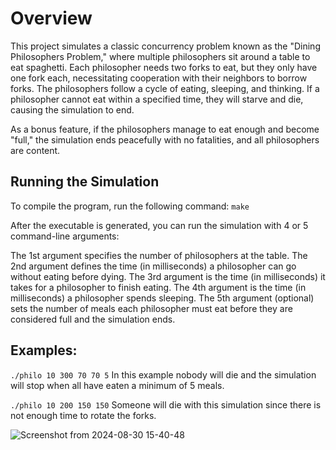 # Overview

This project simulates a classic concurrency problem known as the "Dining Philosophers Problem," where multiple philosophers sit around a table to eat spaghetti. Each philosopher needs two forks to eat, but they only have one fork each, necessitating cooperation with their neighbors to borrow forks. The philosophers follow a cycle of eating, sleeping, and thinking. If a philosopher cannot eat within a specified time, they will starve and die, causing the simulation to end.

As a bonus feature, if the philosophers manage to eat enough and become "full," the simulation ends peacefully with no fatalities, and all philosophers are content.

## Running the Simulation

To compile the program, run the following command:
```make```

After the executable is generated, you can run the simulation with 4 or 5 command-line arguments:

The 1st argument specifies the number of philosophers at the table.
The 2nd argument defines the time (in milliseconds) a philosopher can go without eating before dying.
The 3rd argument is the time (in milliseconds) it takes for a philosopher to finish eating.
The 4th argument is the time (in milliseconds) a philosopher spends sleeping.
The 5th argument (optional) sets the number of meals each philosopher must eat before they are considered full and the simulation ends.

## Examples:
```./philo 10 300 70 70 5``` In this example nobody will die and the simulation will stop when all have eaten a minimum of 5 meals.

```./philo 10 200 150 150``` Someone will die with this simulation since there is not enough time to rotate the forks.

![Screenshot from 2024-08-30 15-40-48](https://github.com/user-attachments/assets/a52b969d-f680-421c-beda-c9ddf1d94a16)

